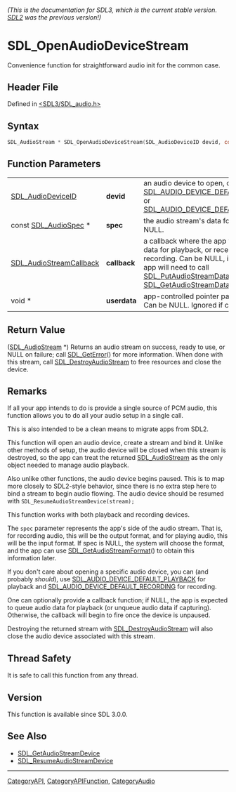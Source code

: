 ###### (This is the documentation for SDL3, which is the current stable version. [SDL2](https://wiki.libsdl.org/SDL2/) was the previous version!)
# SDL_OpenAudioDeviceStream

Convenience function for straightforward audio init for the common case.

## Header File

Defined in [<SDL3/SDL_audio.h>](https://github.com/libsdl-org/SDL/blob/main/include/SDL3/SDL_audio.h)

## Syntax

```c
SDL_AudioStream * SDL_OpenAudioDeviceStream(SDL_AudioDeviceID devid, const SDL_AudioSpec *spec, SDL_AudioStreamCallback callback, void *userdata);
```

## Function Parameters

|                                                    |              |                                                                                                                                                                                                                                                                         |
| -------------------------------------------------- | ------------ | ----------------------------------------------------------------------------------------------------------------------------------------------------------------------------------------------------------------------------------------------------------------------- |
| [SDL_AudioDeviceID](SDL_AudioDeviceID)             | **devid**    | an audio device to open, or [SDL_AUDIO_DEVICE_DEFAULT_PLAYBACK](SDL_AUDIO_DEVICE_DEFAULT_PLAYBACK) or [SDL_AUDIO_DEVICE_DEFAULT_RECORDING](SDL_AUDIO_DEVICE_DEFAULT_RECORDING).                                                                                         |
| const [SDL_AudioSpec](SDL_AudioSpec) *             | **spec**     | the audio stream's data format. Can be NULL.                                                                                                                                                                                                                            |
| [SDL_AudioStreamCallback](SDL_AudioStreamCallback) | **callback** | a callback where the app will provide new data for playback, or receive new data for recording. Can be NULL, in which case the app will need to call [SDL_PutAudioStreamData](SDL_PutAudioStreamData) or [SDL_GetAudioStreamData](SDL_GetAudioStreamData) as necessary. |
| void *                                             | **userdata** | app-controlled pointer passed to callback. Can be NULL. Ignored if callback is NULL.                                                                                                                                                                                    |

## Return Value

([SDL_AudioStream](SDL_AudioStream) *) Returns an audio stream on success,
ready to use, or NULL on failure; call [SDL_GetError](SDL_GetError)() for
more information. When done with this stream, call
[SDL_DestroyAudioStream](SDL_DestroyAudioStream) to free resources and
close the device.

## Remarks

If all your app intends to do is provide a single source of PCM audio, this
function allows you to do all your audio setup in a single call.

This is also intended to be a clean means to migrate apps from SDL2.

This function will open an audio device, create a stream and bind it.
Unlike other methods of setup, the audio device will be closed when this
stream is destroyed, so the app can treat the returned
[SDL_AudioStream](SDL_AudioStream) as the only object needed to manage
audio playback.

Also unlike other functions, the audio device begins paused. This is to map
more closely to SDL2-style behavior, since there is no extra step here to
bind a stream to begin audio flowing. The audio device should be resumed
with `SDL_ResumeAudioStreamDevice(stream);`

This function works with both playback and recording devices.

The `spec` parameter represents the app's side of the audio stream. That
is, for recording audio, this will be the output format, and for playing
audio, this will be the input format. If spec is NULL, the system will
choose the format, and the app can use
[SDL_GetAudioStreamFormat](SDL_GetAudioStreamFormat)() to obtain this
information later.

If you don't care about opening a specific audio device, you can (and
probably _should_), use
[SDL_AUDIO_DEVICE_DEFAULT_PLAYBACK](SDL_AUDIO_DEVICE_DEFAULT_PLAYBACK) for
playback and
[SDL_AUDIO_DEVICE_DEFAULT_RECORDING](SDL_AUDIO_DEVICE_DEFAULT_RECORDING)
for recording.

One can optionally provide a callback function; if NULL, the app is
expected to queue audio data for playback (or unqueue audio data if
capturing). Otherwise, the callback will begin to fire once the device is
unpaused.

Destroying the returned stream with
[SDL_DestroyAudioStream](SDL_DestroyAudioStream) will also close the audio
device associated with this stream.

## Thread Safety

It is safe to call this function from any thread.

## Version

This function is available since SDL 3.0.0.

## See Also

- [SDL_GetAudioStreamDevice](SDL_GetAudioStreamDevice)
- [SDL_ResumeAudioStreamDevice](SDL_ResumeAudioStreamDevice)

----
[CategoryAPI](CategoryAPI), [CategoryAPIFunction](CategoryAPIFunction), [CategoryAudio](CategoryAudio)

